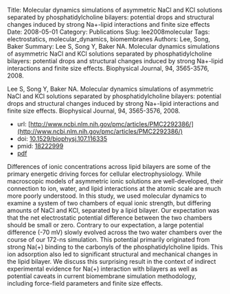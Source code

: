 Title: Molecular dynamics simulations of asymmetric NaCl and KCl solutions separated by phosphatidylcholine bilayers: potential drops and structural changes induced by strong Na+-lipid interactions and finite size effects
Date: 2008-05-01
Category: Publications
Slug: lee2008molecular
Tags: electrostatics, molecular_dynamics, biomembranes
Authors: Lee, Song, Baker
Summary: Lee S, Song Y, Baker NA. Molecular dynamics simulations of asymmetric NaCl and KCl solutions separated by phosphatidylcholine bilayers: potential drops and structural changes induced by strong Na+-lipid interactions and finite size effects. Biophysical Journal, 94, 3565-3576, 2008. 

Lee S, Song Y, Baker NA. Molecular dynamics simulations of asymmetric NaCl and KCl solutions separated by phosphatidylcholine bilayers: potential drops and structural changes induced by strong Na+-lipid interactions and finite size effects. Biophysical Journal, 94, 3565-3576, 2008. 

* url: [http://www.ncbi.nlm.nih.gov/pmc/articles/PMC2292386/](http://www.ncbi.nlm.nih.gov/pmc/articles/PMC2292386/)
* doi: [10.1529/biophysj.107.116335](http://dx.doi.org/10.1529/biophysj.107.116335)
* pmid: [18222999](http://www.ncbi.nlm.nih.gov/pubmed/18222999)
* [pdf](http://sobolevnrm.github.io/papers/lee2008molecular.pdf)

Differences of ionic concentrations across lipid bilayers are some of the primary energetic driving forces for cellular electrophysiology. While macroscopic models of asymmetric ionic solutions are well-developed, their connection to ion, water, and lipid interactions at the atomic scale are much more poorly understood. In this study, we used molecular dynamics to examine a system of two chambers of equal ionic strength, but differing amounts of NaCl and KCl, separated by a lipid bilayer. Our expectation was that the net electrostatic potential difference between the two chambers should be small or zero. Contrary to our expectation, a large potential difference (-70 mV) slowly evolved across the two water chambers over the course of our 172-ns simulation. This potential primarily originated from strong Na(+) binding to the carbonyls of the phosphatidylcholine lipids. This ion adsorption also led to significant structural and mechanical changes in the lipid bilayer. We discuss this surprising result in the context of indirect experimental evidence for Na(+) interaction with bilayers as well as potential caveats in current biomembrane simulation methodology, including force-field parameters and finite size effects.
